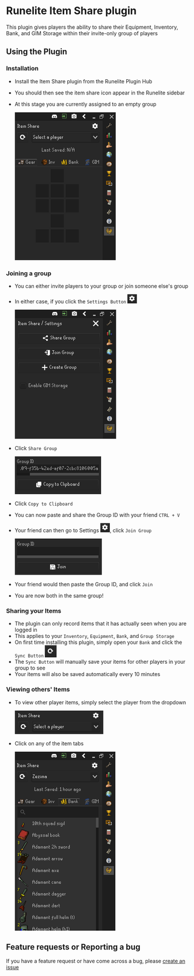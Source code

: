 # Runelite Item Share plugin

This plugin gives players the ability to share their Equipment, Inventory, Bank, and GIM Storage within their invite-only group of players

## Using the Plugin

### Installation
* Install the Item Share plugin from the Runelite Plugin Hub
* You should then see the item share icon appear in the Runelite sidebar 
* At this stage you are currently assigned to an empty group

  ![image info](./src/main/resources/screenshots/install.png)

### Joining a group
* You can either invite players to your group or join someone else's group
* In either case, if you click the `Settings Button` ![image info](./src/main/resources/screenshots/settings-icon.png)
  
  ![image info](./src/main/resources/screenshots/settings.png)
* Click `Share Group`

  ![image info](./src/main/resources/screenshots/share-group.png)
* Click `Copy to Clipboard`
* You can now paste and share the Group ID with your friend `CTRL + V`
* Your friend can then go to Settings ![image info](./src/main/resources/screenshots/settings-icon.png), click `Join Group`

  ![image info](./src/main/resources/screenshots/join-group.png)
* Your friend would then paste the Group ID, and click `Join`
* You are now both in the same group!

### Sharing your Items
* The plugin can only record items that it has actually seen when you are logged in
* This applies to your `Inventory`, `Equipment`, `Bank`, and `Group Storage`
* On first time installing this plugin, simply open your `Bank` and click the `Sync Button` ![image info](./src/main/resources/screenshots/sync-icon.png)
* The `Sync Button` will manually save your items for other players in your group to see
* Your items will also be saved automatically every 10 minutes

### Viewing others' Items
* To view other player items, simply select the player from the dropdown

  ![image info](./src/main/resources/screenshots/player-dropdown.png)
* Click on any of the item tabs

  ![image info](./src/main/resources/screenshots/view-items.png)

## Feature requests or Reporting a bug

If you have a feature request or have come across a bug, please [create an issue](https://github.com/vyxyl/item-share/issues/new)
